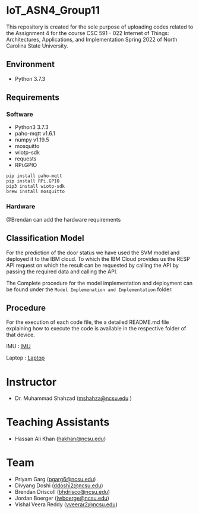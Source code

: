 # IoT_ASN4_Group11

This repository is created for the sole purpose of uploading codes related to the Assignment 4 for the course CSC 591 - 022 Internet of Things: Architectures, Applications, and Implementation Spring 2022 of North Carolina State University.

## Environment
- Python 3.7.3

## Requirements
### Software
- Python3 3.7.3
- paho-mqtt v1.6.1
- numpy v1.19.5
- mosquitto 
- wiotp-sdk
- requests
- RPi.GPIO

```
pip install paho-mqtt
pip install RPi.GPIO
pip3 install wiotp-sdk
brew install mosquitto
```
### Hardware

@Brendan can add the hardware requirements
<!-- - Raspberry PI A,B (We have used Raspberry Pi 3B model)
- 3 LEDS
- 5 Resistors
  - 2 1kOhm Resistors
  - 3 230 Ohm Resistors
- 1 Photoresistor (LDR)
- 1 500 kOhm Potentiometer
- Jumper Wires
- BreadBoard
- 1 220 nF capacitor
- 1 1 uF capacitor
- Keyboard, mouse & display (not mandatory) -->

## Classification Model

For the prediction of the door status we have used the SVM model and deployed it to the IBM cloud. To which the IBM Cloud provides us the RESP API request on which the result can be requested by calling the API by passing the required data and calling the API.

The Complete procedure for the model implementation and deployment can be found under the `Model Implemenation and Implementation` folder.

## Procedure
For the execution of each code file, the  a detailed README.md file explaining how to execute the code is available in the respective folder of that device.

IMU : [IMU](./IMU)

Laptop : [Laptop](./Laptop)

# Instructor
- Dr. Muhammad Shahzad (mshahza@ncsu.edu )

# Teaching Assistants
- Hassan Ali Khan (hakhan@ncsu.edu)

# Team
- Priyam Garg (pgarg6@ncsu.edu)
- Divyang Doshi	(ddoshi2@ncsu.edu)
- Brendan Driscoll (bhdrisco@ncsu.edu)
- Jordan Boerger (jwboerge@ncsu.edu)
- Vishal Veera Reddy (vveerar2@ncsu.edu)